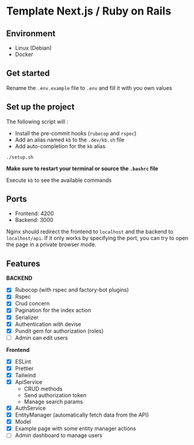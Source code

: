 # Template Next.js / Ruby on Rails

## Environment

- Linux (Debian)
- Docker

## Get started

Rename the `.env.example` file to `.env` and fill it with you own values

## Set up the project

The following script will :

- Install the pre-commit hooks (`rubocop` and `rspec`)
- Add an alias named `kb` to the `.dev/kb.sh` file
- Add auto-completion for the `kb` alias

```bashg
./setup.sh
```

**Make sure to restart your terminal or source the `.bashrc` file**

Execute `kb` to see the available commands

## Ports

- Frontend: 4200
- Backend: 3000

Nginx should redirect the frontend to `localhost` and the backend to `localhost/api`.
If it only works by specifying the port, you can try to open the page in a private browser mode.

## Features

**BACKEND**

- [x] Rubocop (with rspec and factory-bot plugins)
- [x] Rspec
- [x] Crud concern
- [x] Pagination for the index action
- [x] Serializer
- [x] Authentication with devise
- [x] Pundit gem for authorization (roles)
- [ ] Admin can edit users

**Frontend**

- [x] ESLint
- [x] Prettier
- [x] Tailwind
- [x] ApiService
    - CRUD methods
    - Send authorization token
    - Manage search params
- [x] AuthService
- [x] EntityManager (automatically fetch data from the API)
- [x] Model
- [x] Example page with some entity manager actions
- [ ] Admin dashboard to manage users

